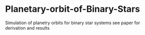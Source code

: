# Planetary-orbit-of-Binary-Stars
Simulation of planetry orbits for binary star systems
see paper for derivation and results
